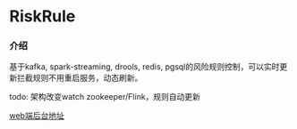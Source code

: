 # RiskRule

### 介绍
基于kafka, spark-streaming, drools, redis, pgsql的风险规则控制，可以实时更新拦截规则不用重启服务，动态刷新。

todo: 架构改变watch zookeeper/Flink，规则自动更新

[web端后台地址](https://github.com/cealiu/rule-system)
